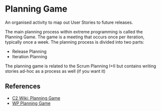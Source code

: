 # Planning Game

An organised activity to map out User Stories to future releases.

The main planning process within extreme programming is called the Planning Game. The game is a meeting that occurs once per iteration, typically once a week. The planning process is divided into two parts:

* Release  Planning
* Iteration Planning

The planning game is related to the Scrum Planning I+II but contains writing stories ad-hoc as a process as well (if you want it)

## References

* [C2 Wiki: Planning Game](https://c2.com/cgi/wiki?PlanningGame)
* [WP Planning Game](http://en.wikipedia.org/wiki/Extreme_programming_practices#Planning_game)
